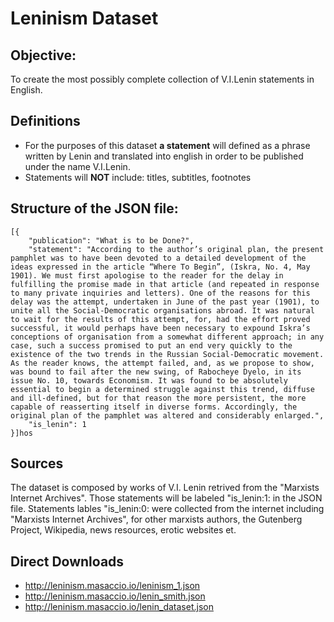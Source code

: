 # Leninism Dataset

## Objective: 
To create the most possibly complete collection of V.I.Lenin statements in English. 

## Definitions
* For the purposes of this dataset **a statement** will defined as a phrase written by Lenin and translated into english in order to be published under the name V.I.Lenin.
* Statements will **NOT** include: titles, subtitles, footnotes 
## Structure of the JSON file: 
```
[{
	"publication": "What is to be Done?",
	"statement": "According to the author’s original plan, the present pamphlet was to have been devoted to a detailed development of the ideas expressed in the article “Where To Begin”, (Iskra, No. 4, May 1901). We must first apologise to the reader for the delay in fulfilling the promise made in that article (and repeated in response to many private inquiries and letters). One of the reasons for this delay was the attempt, undertaken in June of the past year (1901), to unite all the Social-Democratic organisations abroad. It was natural to wait for the results of this attempt, for, had the effort proved successful, it would perhaps have been necessary to expound Iskra’s conceptions of organisation from a somewhat different approach; in any case, such a success promised to put an end very quickly to the existence of the two trends in the Russian Social-Democratic movement. As the reader knows, the attempt failed, and, as we propose to show, was bound to fail after the new swing, of Rabocheye Dyelo, in its issue No. 10, towards Economism. It was found to be absolutely essential to begin a determined struggle against this trend, diffuse and ill-defined, but for that reason the more persistent, the more capable of reasserting itself in diverse forms. Accordingly, the original plan of the pamphlet was altered and considerably enlarged.",
	"is_lenin": 1
}]hos
```

## Sources
The dataset is composed by works of V.I. Lenin retrived from the "Marxists Internet Archives". Those statements will be labeled "is_lenin:1: in the JSON file. Statements lables "is_lenin:0: were collected from the internet including "Marxists Internet Archives", for other marxists authors, the Gutenberg Project, Wikipedia, news resources, erotic websites et. 

## Direct Downloads
* http://leninism.masaccio.io/leninism_1.json
* http://leninism.masaccio.io/lenin_smith.json
* http://leninism.masaccio.io/lenin_dataset.json
